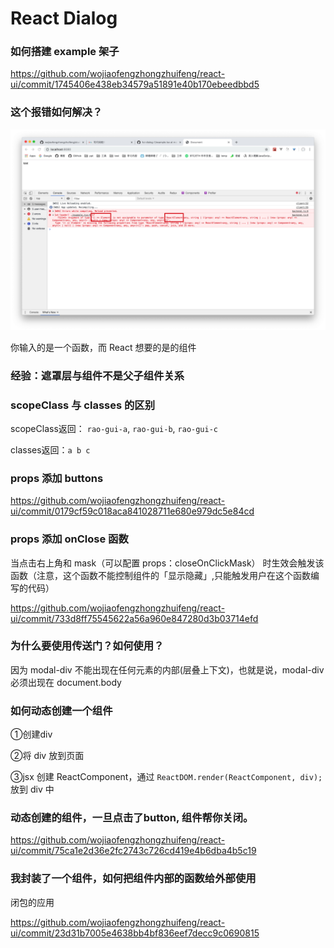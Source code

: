# React Dialog

### 如何搭建 example 架子

https://github.com/wojiaofengzhongzhuifeng/react-ui/commit/1745406e438eb34579a51891e40b170ebeedbbd5

### 这个报错如何解决？

![](https://raw.githubusercontent.com/wojiaofengzhongzhuifeng/image-host/master/img/20190824110148.png)

你输入的是一个函数，而 React 想要的是的组件

### 经验：遮罩层与组件不是父子组件关系

### scopeClass 与 classes 的区别

scopeClass返回： `rao-gui-a`, `rao-gui-b`, `rao-gui-c`

classes返回：`a b c`

### props 添加 buttons

https://github.com/wojiaofengzhongzhuifeng/react-ui/commit/0179cf59c018aca841028711e680e979dc5e84cd

### props 添加 onClose 函数

当点击右上角和 mask（可以配置 props：closeOnClickMask） 时生效会触发该函数（注意，这个函数不能控制组件的「显示隐藏」,只能触发用户在这个函数编写的代码）

https://github.com/wojiaofengzhongzhuifeng/react-ui/commit/733d8ff75545622a56a960e847280d3b03714efd

### 为什么要使用传送门？如何使用？

因为 modal-div 不能出现在任何元素的内部(层叠上下文)，也就是说，modal-div 必须出现在 document.body

### 如何动态创建一个组件

①创建div

②将 div 放到页面

③jsx 创建 ReactComponent，通过 `ReactDOM.render(ReactComponent, div);`放到 div 中


### 动态创建的组件，一旦点击了button, 组件帮你关闭。

https://github.com/wojiaofengzhongzhuifeng/react-ui/commit/75ca1e2d36e2fc2743c726cd419e4b6dba4b5c19

### 我封装了一个组件，如何把组件内部的函数给外部使用

闭包的应用

https://github.com/wojiaofengzhongzhuifeng/react-ui/commit/23d31b7005e4638bb4bf836eef7decc9c0690815







